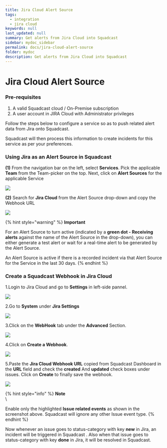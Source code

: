 ```yaml
---
title: Jira Cloud Alert Source
tags:
  - integration
  - jira cloud
keywords: null
last_updated: null
summary: Get alerts from Jira Cloud into Squadcast
sidebar: mydoc_sidebar
permalink: docs/jira-cloud-alert-source
folder: mydoc
description: Get alerts from Jira Cloud into Squadcast
---
```


# Jira Cloud Alert Source

### Pre-requisites

1. A valid Squadcast cloud / On-Premise subscription
2. A user account in JIRA Cloud with Administrator privileges

Follow the steps below to configure a service so as to push related alert data from Jira onto Squadcast.

Squadcast will then process this information to create incidents for this service as per your preferences.

### Using Jira as an Alert Source in Squadcast

**(1)** From the navigation bar on the left, select **Services**. Pick the applicable **Team** from the Team-picker on the top. Next, click on **Alert Sources** for the applicable Service

![](../../.gitbook/assets/alert\_source\_1.png)

**(2)** Search for **Jira Cloud** from the Alert Source drop-down and copy the Webhook URL

![](../../.gitbook/assets/jira\_cloud\_1.png)

{% hint style="warning" %}
**Important**

For an Alert Source to turn active (indicated by a **green dot - Receiving alerts** against the name of the Alert Source in the drop-down), you can either generate a test alert or wait for a real-time alert to be generated by the Alert Source.

An Alert Source is active if there is a recorded incident via that Alert Source for the Service in the last 30 days.
{% endhint %}

### Create a Squadcast Webhook in Jira Cloud

1.Login to Jira Cloud and go to **Settings** in left-side pannel.

![](../../.gitbook/assets/jira\_cloud\_2.png)

2.Go to **System** under **Jira Settings**

![](../../.gitbook/assets/jira\_cloud\_3.png)

3.Click on the **WebHook** tab under the **Advanced** Section.

![](../../.gitbook/assets/jira\_cloud\_4.png)

4.Click on **Create a Webhook**.

![](../../.gitbook/assets/jira\_cloud\_5.png)

5.Paste the **Jira Cloud Webhook URL** copied from Squadcast Dashboard in the **URL** field and check the **created** And **updated** check boxes under issues. Click on **Create** to finally save the webhook.

![](../../.gitbook/assets/jira\_cloud\_6.png)

{% hint style="info" %}
**Note**\
\\

Enable only the highlighted **Issue related events** as shown in the screenshot above. Squadcast will ignore any other Issue event type.
{% endhint %}

Now whenever an issue goes to status-category with key **new** in Jira, an incident will be triggered in Squadcast . Also when that issue goes to status-category with key **done** in Jira, it will be resolved in Squadcast.
